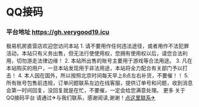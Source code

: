 # QQ接码
### 平台地址 https://gh.verygood19.icu

极易机房直营店欢迎您访问本站 1. 请不要用作任何违法途径，或者用作不法犯罪活动，本站只有义务出售，但无法行使使用权，您拥有使用权以后，请您合法利用，切勿游走法律边缘！ 
                           2. 本站所出售的账号主要用于游戏等合法用途。 
                           3. 凡在本站购买的用户，一旦本站发现用于非法用途，本站将全力配合有关部门予以打击！ 
                           4. 本人因在国外，所以按照北京时间每天早上8点左右补货，不要催！！ 
                           5. 所有账号包售前违规，订单问题联系左边在线客服，提供订单号和问题，收到消息会第一时间回复，没回复就是在忙，不要催，一定会给您满意处理。
                           更多 关于QQ接码平台 请通过✈与我们联系，感谢阅读,谢谢！[点这里联系✈](https://t.me/jiyishuka)
